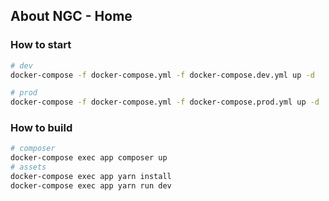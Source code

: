 ## About NGC - Home

### How to start

```bash
# dev
docker-compose -f docker-compose.yml -f docker-compose.dev.yml up -d

# prod
docker-compose -f docker-compose.yml -f docker-compose.prod.yml up -d
```

### How to build 

```bash
# composer
docker-compose exec app composer up
# assets
docker-compose exec app yarn install
docker-compose exec app yarn run dev
```
